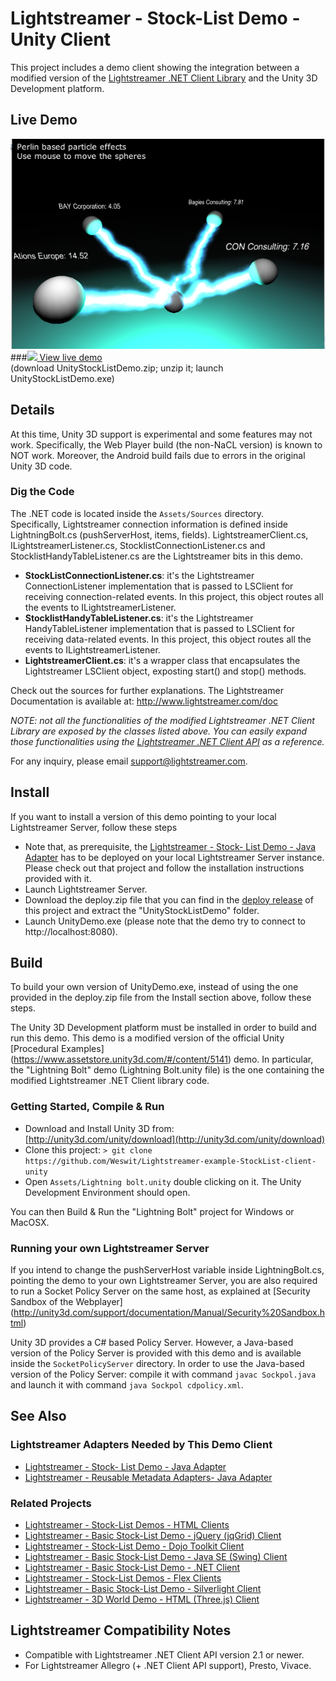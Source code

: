 # Lightstreamer - Stock-List Demo - Unity Client

<!-- START DESCRIPTION lightstreamer-example-stocklist-client-unity -->

This project includes a demo client showing the integration between a modified version of the [Lightstreamer .NET Client Library](http://www.lightstreamer.com/docs/client_dotnet_api/frames.html) and the Unity 3D Development platform.<br>

## Live Demo

[![Demo ScreenShot](screen_unity_large.png)](http://demos.lightstreamer.com/UnityDemo/UnityStockListDemo.zip)<br>
###[![](http://demos.lightstreamer.com/site/img/play.png) View live demo](http://demos.lightstreamer.com/UnityDemo/UnityStockListDemo.zip)<br>
(download UnityStockListDemo.zip; unzip it; launch UnityStockListDemo.exe)

## Details

At this time, Unity 3D support is experimental and some features may not work. Specifically, the Web Player build (the non-NaCL version) is known to NOT work. Moreover, the Android build fails due to errors in the original Unity 3D code.

### Dig the Code

The .NET code is located inside the `Assets/Sources` directory.<br>
Specifically, Lightstreamer connection information is defined inside LightningBolt.cs (pushServerHost, items, fields).
LightstreamerClient.cs, ILightstreamerListener.cs, StocklistConnectionListener.cs and StocklistHandyTableListener.cs are the Lightstreamer bits in this demo.

* <b>StockListConnectionListener.cs</b>: it's the Lightstreamer ConnectionListener implementation that is passed to LSClient for receiving connection-related events. In this project, this object routes all the events to ILightstreamerListener.
* <b>StocklistHandyTableListener.cs</b>: it's the Lightstreamer HandyTableListener implementation that is passed to LSClient for receiving data-related events. In this project, this object routes all the events to ILightstreamerListener.
* <b>LightstreamerClient.cs</b>: it's a wrapper class that encapsulates the Lightstreamer LSClient object, exposting start() and stop() methods.

Check out the sources for further explanations. The Lightstreamer Documentation is available at: http://www.lightstreamer.com/doc<br>

<i>NOTE: not all the functionalities of the modified Lightstreamer .NET Client Library are exposed by the classes listed above. You can easily expand those functionalities using the [Lightstreamer .NET Client API](http://www.lightstreamer.com/docs/client_dotnet_api/frames.html) as a reference. </i>

For any inquiry, please email support@lightstreamer.com.

<!-- END DESCRIPTION lightstreamer-example-stocklist-client-unity -->

## Install

If you want to install a version of this demo pointing to your local Lightstreamer Server, follow these steps

* Note that, as prerequisite, the [Lightstreamer - Stock- List Demo - Java Adapter](https://github.com/Weswit/Lightstreamer-example-Stocklist-adapter-java) has to be deployed on your local Lightstreamer Server instance. Please check out that project and follow the installation instructions provided with it.
* Launch Lightstreamer Server.
* Download the deploy.zip file that you can find in the [deploy release](https://github.com/Weswit/Lightstreamer-example-StockList-client-unity/releases) of this project and extract the "UnityStockListDemo" folder.
* Launch UnityDemo.exe (please note that the demo try to connect to http://localhost:8080).

## Build

To build your own version of UnityDemo.exe, instead of using the one provided in the deploy.zip file from the Install section above, follow these steps.

The Unity 3D Development platform must be installed in order to build and run this demo. 
This demo is a modified version of the official Unity [Procedural Examples] (https://www.assetstore.unity3d.com/#/content/5141) demo. In particular, the "Lightning Bolt" demo (Lightning Bolt.unity file) is the one containing the modified Lightstreamer .NET Client library code.

### Getting Started, Compile & Run

* Download and Install Unity 3D from: [http://unity3d.com/unity/download](http://unity3d.com/unity/download)
* Clone this project: `> git clone https://github.com/Weswit/Lightstreamer-example-StockList-client-unity`
* Open `Assets/Lightning bolt.unity` double clicking on it. The Unity Development Environment should open.

You can then Build & Run the "Lightning Bolt" project for Windows or MacOSX.

### Running your own Lightstreamer Server

If you intend to change the pushServerHost variable inside LightningBolt.cs,  pointing the demo to your own Lightstreamer Server, you are also required to run a Socket Policy Server on the same host, as explained at [Security Sandbox of the Webplayer] (http://unity3d.com/support/documentation/Manual/Security%20Sandbox.html)

Unity 3D provides a C# based Policy Server. However, a Java-based version of the Policy Server is provided with this demo and is available inside the `SocketPolicyServer` directory.
In order to use the Java-based version of the Policy Server: compile it with command `javac Sockpol.java` and launch it with command `java Sockpol cdpolicy.xml`.

## See Also

### Lightstreamer Adapters Needed by This Demo Client ##

<!-- START RELATED_ENTRIES -->
* [Lightstreamer - Stock- List Demo - Java Adapter](https://github.com/Weswit/Lightstreamer-example-Stocklist-adapter-java)
* [Lightstreamer - Reusable Metadata Adapters- Java Adapter](https://github.com/Weswit/Lightstreamer-example-ReusableMetadata-adapter-java)

<!-- END RELATED_ENTRIES -->

### Related Projects ##

* [Lightstreamer - Stock-List Demos - HTML Clients](https://github.com/Weswit/Lightstreamer-example-Stocklist-client-javascript)
* [Lightstreamer - Basic Stock-List Demo - jQuery (jqGrid) Client](https://github.com/Weswit/Lightstreamer-example-StockList-client-jquery)
* [Lightstreamer - Stock-List Demo - Dojo Toolkit Client](https://github.com/Weswit/Lightstreamer-example-StockList-client-dojo)
* [Lightstreamer - Basic Stock-List Demo - Java SE (Swing) Client](https://github.com/Weswit/Lightstreamer-example-StockList-client-java)
* [Lightstreamer - Basic Stock-List Demo - .NET Client](https://github.com/Weswit/Lightstreamer-example-StockList-client-dotnet)
* [Lightstreamer - Stock-List Demos - Flex Clients](https://github.com/Weswit/Lightstreamer-example-StockList-client-flex)
* [Lightstreamer - Basic Stock-List Demo - Silverlight Client](https://github.com/Weswit/Lightstreamer-example-StockList-client-silverlight)
* [Lightstreamer - 3D World Demo - HTML (Three.js) Client](https://github.com/Weswit/Lightstreamer-example-3DWorld-client-javascript)

## Lightstreamer Compatibility Notes #

* Compatible with Lightstreamer .NET Client API version 2.1 or newer.
* For Lightstreamer Allegro (+ .NET Client API support), Presto, Vivace.
